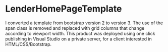 # LenderHomePageTemplate
I converted a template from bootstrap version 2 to version 3. The use of the span class is removed and replaced with grid columns that change according to viewport width. This product was deployed using one click publishing in Visual Studio on a private server, for a client interested in HTML/CSS/Bootstrap.
